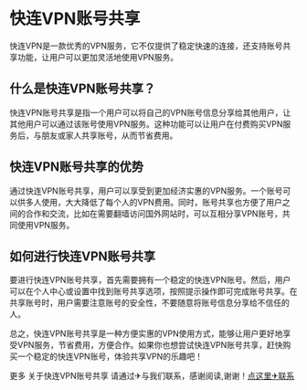 # 快连VPN账号共享

快连VPN是一款优秀的VPN服务，它不仅提供了稳定快速的连接，还支持账号共享功能，让用户可以更加灵活地使用VPN服务。

## 什么是快连VPN账号共享？

快连VPN账号共享是指一个用户可以将自己的VPN账号信息分享给其他用户，让其他用户可以通过该账号使用VPN服务。这种功能可以让用户在付费购买VPN服务后，与朋友或家人共享账号，从而节省费用。

## 快连VPN账号共享的优势

通过快连VPN账号共享，用户可以享受到更加经济实惠的VPN服务。一个账号可以供多人使用，大大降低了每个人的VPN费用。同时，账号共享也方便了用户之间的合作和交流，比如在需要翻墙访问国外网站时，可以互相分享VPN账号，共同使用VPN服务。

## 如何进行快连VPN账号共享

要进行快连VPN账号共享，首先需要拥有一个稳定的快连VPN账号。然后，用户可以在个人中心或设置中找到账号共享选项，按照提示操作即可完成账号共享。在共享账号时，用户需要注意账号的安全性，不要随意将账号信息分享给不信任的人。

总之，快连VPN账号共享是一种方便实惠的VPN使用方式，能够让用户更好地享受VPN服务，节省费用，方便合作。如果你也想尝试快连VPN账号共享，赶快购买一个稳定的快连VPN账号，体验共享VPN的乐趣吧！

更多 关于快连VPN账号共享 请通过✈与我们联系，感谢阅读,谢谢！[点这里✈联系](https://b.k02.cc)
